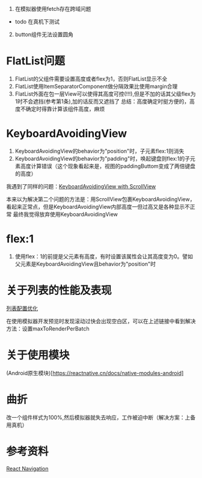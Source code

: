 1. 在模拟器使用fetch存在跨域问题
- todo 在真机下测试
2. button组件无法设置圆角

# FlatList问题
1. FlatList的父组件需要设置高度或者flex为1，否则FlatList显示不全
2. FlatList使用ItemSeparatorComponent做分隔效果比使用margin合理
3. FlatList外面在包一层View可以使得其高度可控(!!!),但是不加的话其父级flex为1时不会遮挡(参考第1条),加的话反而又遮挡了
    总结：高度确定时挺方便的，高度不确定时得靠计算该组件高度，麻烦

# KeyboardAvoidingView
1. KeyboardAvoidingView的behavior为"position"时，子元素flex:1则消失
2. KeyboardAvoidingView的behavior为"padding"时，唤起键盘则flex:1的子元素高度计算错误（这个现象看起来是，视图的paddingButtom变成了两倍键盘的高度）


我遇到了同样的问题：[KeyboardAvoidingView with ScrollView](https://stackoverflow.com/questions/40438986/keyboardavoidingview-with-scrollview)

本来以为解决第二个问题的方法是：用ScrollView包裹KeyboardAvoidingView，看起来正常点，但是KeyboardAvoidingView内部高度一但过高又是各种显示不正常
最终我觉得放弃使用KeyboardAvoidingView
#  flex:1
1. 使用flex：1的前提是父元素有高度，有时设置该属性会让其高度变为0。譬如父元素是KeyboardAvoidingView且behavior为"position"时

# 关于列表的性能及表现
[列表配置优化](https://reactnative.cn/docs/optimizing-flatlist-configuration)

在使用模拟器开发预览时发现滚动过快会出现空白区，可以在上述链接中看到解决方法：设置maxToRenderPerBatch

# 关于使用模块
(Android原生模块)[https://reactnative.cn/docs/native-modules-android]

# 曲折
改一个组件样式为100%,然后模拟器就失去响应，工作被迫中断（解决方案：上备用真机）

# 参考资料
[React Navigation](https://reactnavigation.org/docs/4.x/tab-based-navigation/)